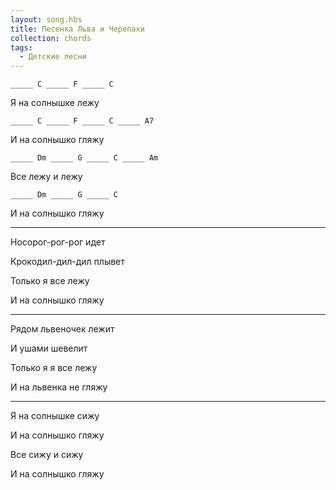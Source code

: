 ```yaml
---
layout: song.hbs
title: Песенка Льва и Черепахи
collection: chords
tags:
  - Детские песни
---
```

<soundcloud-renderer data-soundcloudid="191600736"></soundcloud-renderer>

`_____ C _____ F _____ C`

 Я на солнышке лежу

`_____ C _____ F _____ C _____ A7`

 И на солнышко гляжу

`_____ Dm _____ G _____ C _____ Am`
 
 Все лежу и лежу

`_____ Dm _____ G _____ C`

 И на солнышко гляжу

---

Носорог-рог-рог идет

Крокодил-дил-дил плывет

Только я все лежу

И на солнышко гляжу

---

Рядом львеночек лежит

И ушами шевелит

Только я я все лежу

И на львенка не гляжу

---

Я на солнышке сижу

И на солнышко гляжу

Все сижу и сижу

И на солнышко гляжу
